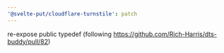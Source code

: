 ```yaml
---
'@svelte-put/cloudflare-turnstile': patch
---
```


re-expose public typedef (following https://github.com/Rich-Harris/dts-buddy/pull/82)
